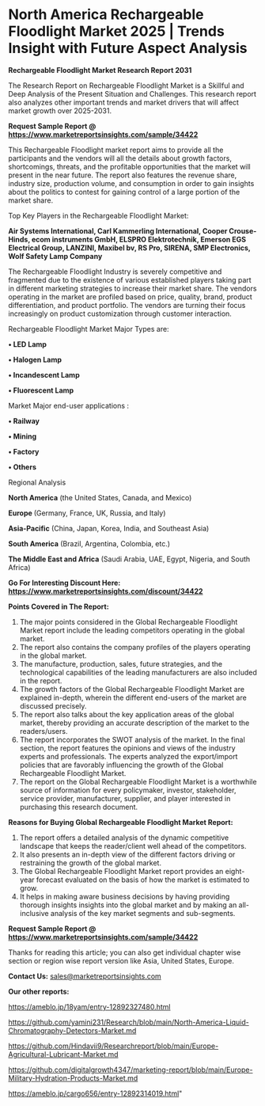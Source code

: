 # North America Rechargeable Floodlight Market 2025 | Trends Insight with Future Aspect Analysis

<strong>Rechargeable Floodlight Market Research Report 2031</strong>

The Research Report on Rechargeable Floodlight Market is a Skillful and Deep Analysis of the Present Situation and Challenges. This research report also analyzes other important trends and market drivers that will affect market growth over 2025-2031.

<strong>Request Sample Report @ <a href=https://www.marketreportsinsights.com/sample/34422>https://www.marketreportsinsights.com/sample/34422</a></strong>

This Rechargeable Floodlight market report aims to provide all the participants and the vendors will all the details about growth factors, shortcomings, threats, and the profitable opportunities that the market will present in the near future. The report also features the revenue share, industry size, production volume, and consumption in order to gain insights about the politics to contest for gaining control of a large portion of the market share.

Top Key Players in the Rechargeable Floodlight Market:

<strong>Air Systems International, Carl Kammerling International, Cooper Crouse-Hinds, ecom instruments GmbH, ELSPRO Elektrotechnik, Emerson EGS Electrical Group, LANZINI, Maxibel bv, RS Pro, SIRENA, SMP Electronics, Wolf Safety Lamp Company</strong>

The Rechargeable Floodlight Industry is severely competitive and fragmented due to the existence of various established players taking part in different marketing strategies to increase their market share. The vendors operating in the market are profiled based on price, quality, brand, product differentiation, and product portfolio. The vendors are turning their focus increasingly on product customization through customer interaction.

Rechargeable Floodlight Market Major Types are:

<strong>•  LED Lamp

•  Halogen Lamp

•  Incandescent Lamp

•  Fluorescent Lamp</strong>

Market Major end-user applications :

<strong>•  Railway

•  Mining

•  Factory

•  Others</strong>

Regional Analysis

</u><strong><b>North America</b></strong> (the United States, Canada, and Mexico)

<strong><b>Europe </b></strong>(Germany, France, UK, Russia, and Italy)

<strong><b>Asia-Pacific</b></strong> (China, Japan, Korea, India, and Southeast Asia)

<strong><b>South America</b></strong> (Brazil, Argentina, Colombia, etc.)

<strong><b>The Middle East and Africa</b></strong> (Saudi Arabia, UAE, Egypt, Nigeria, and South Africa)

<strong>Go For Interesting Discount Here: <a href=https://www.marketreportsinsights.com/discount/34422>https://www.marketreportsinsights.com/discount/34422</a></strong>

<strong>Points Covered in The Report:</strong>
<ol>
  <li>The major points considered in the Global Rechargeable Floodlight Market report include the leading competitors operating in the global market.</li>
  <li>The report also contains the company profiles of the players operating in the global market.</li>
  <li>The manufacture, production, sales, future strategies, and the technological capabilities of the leading manufacturers are also included in the report.</li>
  <li>The growth factors of the Global Rechargeable Floodlight Market are explained in-depth, wherein the different end-users of the market are discussed precisely.</li>
  <li>The report also talks about the key application areas of the global market, thereby providing an accurate description of the market to the readers/users.</li>
  <li>The report incorporates the SWOT analysis of the market. In the final section, the report features the opinions and views of the industry experts and professionals. The experts analyzed the export/import policies that are favorably influencing the growth of the Global Rechargeable Floodlight Market.</li>
  <li>The report on the Global Rechargeable Floodlight Market is a worthwhile source of information for every policymaker, investor, stakeholder, service provider, manufacturer, supplier, and player interested in purchasing this research document.</li>
</ol>
<strong>Reasons for Buying Global Rechargeable Floodlight Market Report:</strong>

<ol>
  <li>The report offers a detailed analysis of the dynamic competitive landscape that keeps the reader/client well ahead of the competitors.</li>
  <li>It also presents an in-depth view of the different factors driving or restraining the growth of the global market.</li>
  <li>The Global Rechargeable Floodlight Market report provides an eight-year forecast evaluated on the basis of how the market is estimated to grow.</li>
  <li>It helps in making aware business decisions by having providing thorough insights insights into the global market and by making an all-inclusive analysis of the key market segments and sub-segments.</li>
</ol>
<strong>Request Sample Report @ <a href=https://www.marketreportsinsights.com/sample/34422>https://www.marketreportsinsights.com/sample/34422</a></strong>


Thanks for reading this article; you can also get individual chapter wise section or region wise report version like Asia, United States, Europe.

<strong>Contact Us:</strong>
sales@marketreportsinsights.com

<strong>Our other reports:</strong>

<a href=https://ameblo.jp/18yam/entry-12892327480.html>https://ameblo.jp/18yam/entry-12892327480.html</a>

<a href=https://github.com/yamini231/Research/blob/main/North-America-Liquid-Chromatography-Detectors-Market.md>https://github.com/yamini231/Research/blob/main/North-America-Liquid-Chromatography-Detectors-Market.md</a>

<a href=https://github.com/Hindavii9/Researchreport/blob/main/Europe-Agricultural-Lubricant-Market.md>https://github.com/Hindavii9/Researchreport/blob/main/Europe-Agricultural-Lubricant-Market.md</a>

<a href=https://github.com/digitalgrowth4347/marketing-report/blob/main/Europe-Military-Hydration-Products-Market.md>https://github.com/digitalgrowth4347/marketing-report/blob/main/Europe-Military-Hydration-Products-Market.md</a>

<a href=https://ameblo.jp/cargo656/entry-12892314019.html>https://ameblo.jp/cargo656/entry-12892314019.html</a>"
